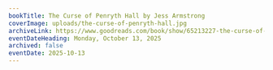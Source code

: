 ```yaml
---
bookTitle: The Curse of Penryth Hall by Jess Armstrong
coverImage: uploads/the-curse-of-penryth-hall.jpg
archiveLink: https://www.goodreads.com/book/show/65213227-the-curse-of-penryth-hall
eventDateHeading: Monday, October 13, 2025
archived: false
eventDate: 2025-10-13
---
```


